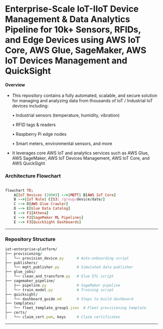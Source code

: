 # Enterprise-Scale IoT-IIoT Device Management & Data Analytics Pipeline for 10k+ Sensors, RFIDs, and Edge Devices using AWS IoT Core, AWS Glue, SageMaker,  AWS IoT Devices Management and QuickSight

#### Overview
* This repository contains a fully automated, scalable, and secure solution for managing and analyzing data from thousands of  IoT / Industrial IoT devices including:
  
    • Industrial sensors  (temperature, humidity, vibration)
  
    • RFID tags & readers
  
    • Raspberry Pi  edge nodes
  
    • Smart meters, environmental sensors, and more
  
* It leverages core AWS IoT and analytics services such as AWS Glue, AWS SageMaker, AWS IoT Devices Management, AWS IoT Core, and AWS QuickSight

 
 ### Architecture Flowchart
```ruby

flowchart TD;
    A[IoT Devices (200+)] -->|MQTT| B[AWS IoT Core]
    B -->|IoT Rule| C[S3: /group/device/date/]
    C --> D[AWS Glue Crawler]
    D --> E[Glue Data Catalog]
    E --> F1[Athena]
    E --> F2[SageMaker ML Pipelines]
    E --> F3[QuickSight Dashboards]

```
---


### Repository Structure 
```ruby
iot-enterprise-platform/
├── provisioning/
│   └── provision_device.py      # Auto-onboarding script
├── publishers/
│   └── mqtt_publisher.py        # Simulated data publisher
├── glue_jobs/
│   └── clean_and_transform.py   # Glue ETL script
├── sagemaker_pipeline/
│   ├── pipeline.py              # SageMaker pipeline
│   └── train_model.py           # Training script
├── quicksight/
│   └── dashboard_guide.md       # Steps to build dashboard
├── templates/
│   └── fleet_template_group1.json  # Fleet provisioning template
├── certs/
│   └── claim_cert.pem, keys     # Claim certificates

```
---





